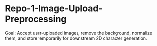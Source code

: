 # Repo-1-Image-Upload-Preprocessing
Goal: Accept user-uploaded images, remove the background, normalize them, and store temporarily for downstream 2D character generation.
